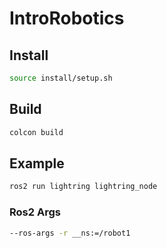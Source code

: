 # IntroRobotics

## Install
```bash
source install/setup.sh
```

## Build
```bash
colcon build
```

## Example
```bash
ros2 run lightring lightring_node
```

### Ros2 Args
```bash
--ros-args -r __ns:=/robot1
```